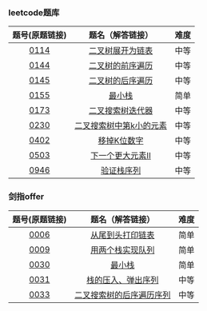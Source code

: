 ### leetcode题库

题号(原题链接) | 题名（解答链接） | 难度
:-: | :-: | :-:
[0114](https://leetcode-cn.com/problems/flatten-binary-tree-to-linked-list/description/) | [二叉树展开为链表](https://github.com/cocowh/algorithm/blob/master/medium/114.二叉树展开为链表.go) | 中等
[0144](https://leetcode-cn.com/problems/binary-tree-preorder-traversal/description/) | [二叉树的前序遍历](https://github.com/cocowh/algorithm/blob/master/medium/144.二叉树的前序遍历.go) | 中等
[0145](https://leetcode-cn.com/problems/binary-tree-postorder-traversal/description/) | [二叉树的后序遍历](https://github.com/cocowh/algorithm/blob/master/medium/145.二叉树的后序遍历.go) | 中等
[0155](https://leetcode-cn.com/problems/min-stack/) | [最小栈](https://github.com/cocowh/algorithm/blob/master/easy/155.最小栈.go) | 简单
[0173](https://leetcode-cn.com/problems/binary-search-tree-iterator/) | [二叉搜索树迭代器](https://github.com/cocowh/algorithm/blob/master/medium/173.二叉搜索树迭代器.go) | 中等
[0230](https://leetcode-cn.com/problems/kth-smallest-element-in-a-bst/description/) | [二叉搜索树中第k小的元素](https://github.com/cocowh/algorithm/blob/master/medium/230.二叉搜索树中第k小的元素.go) | 中等
[0402](https://leetcode-cn.com/problems/remove-k-digits/) | [移掉K位数字](https://github.com/cocowh/algorithm/blob/master/medium/402.移掉-k-位数字.go) | 中等
[0503](https://leetcode-cn.com/problems/next-greater-element-ii/) | [下一个更大元素II](https://github.com/cocowh/algorithm/blob/master/medium/503.下一个更大元素-ii.go) | 中等
[0946](https://leetcode-cn.com/problems/validate-stack-sequences/) | [验证栈序列](https://github.com/cocowh/algorithm/blob/master/medium/946.验证栈序列.go) | 中等


### 剑指offer

题号(原题链接) | 题名（解答链接） | 难度
:-: | :-: | :-:
[0006](https://leetcode-cn.com/problems/cong-wei-dao-tou-da-yin-lian-biao-lcof/) | [从尾到头打印链表](https://github.com/cocowh/algorithm/blob/master/easy/offer.6.从尾到头打印链表.go) | 简单
[0009](https://leetcode-cn.com/problems/yong-liang-ge-zhan-shi-xian-dui-lie-lcof/) | [用两个栈实现队列](https://github.com/cocowh/algorithm/blob/master/easy/offer.9.用两个栈实现队列.go) | 简单
[0030](https://leetcode-cn.com/problems/min-stack/) | [最小栈](https://github.com/cocowh/algorithm/blob/master/easy/155.最小栈.go) | 简单
[0031](https://leetcode-cn.com/problems/zhan-de-ya-ru-dan-chu-xu-lie-lcof/) | [栈的压入、弹出序列](https://github.com/cocowh/algorithm/blob/master/medium/946.验证栈序列.go) | 中等
[0033](https://leetcode-cn.com/problems/er-cha-sou-suo-shu-de-hou-xu-bian-li-xu-lie-lcof/) | [二叉搜索树的后序遍历序列](https://github.com/cocowh/algorithm/blob/master/medium/offer.33.二叉搜索树的后序遍历序列.go) | 中等